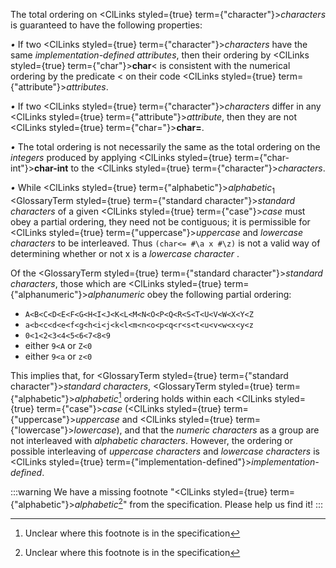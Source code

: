 
The total ordering on <ClLinks styled={true} term={"character"}><i>characters</i></ClLinks> is guaranteed to have the following properties:

*•* If two <ClLinks styled={true} term={"character"}><i>characters</i></ClLinks> have the same *implementation-defined attributes*, then their ordering by <ClLinks styled={true} term={"char"}><b>char</b></ClLinks>&lt; is consistent with the numerical ordering by the predicate &lt; on their code <ClLinks styled={true} term={"attribute"}><i>attributes</i></ClLinks>.

*•* If two <ClLinks styled={true} term={"character"}><i>characters</i></ClLinks> differ in any <ClLinks styled={true} term={"attribute"}><i>attribute</i></ClLinks>, then they are not <ClLinks styled={true} term={"char="}><b>char=</b></ClLinks>.

*•* The total ordering is not necessarily the same as the total ordering on the *integers* produced by applying <ClLinks styled={true} term={"char-int"}><b>char-int</b></ClLinks> to the <ClLinks styled={true} term={"character"}><i>characters</i></ClLinks>.

*•* While <ClLinks styled={true} term={"alphabetic"}><i>alphabetic</i></ClLinks><sub>1</sub> <GlossaryTerm styled={true} term={"standard character"}><i>standard characters</i></GlossaryTerm> of a given <ClLinks styled={true} term={"case"}><i>case</i></ClLinks> must obey a partial ordering, they need not be contiguous; it is permissible for <ClLinks styled={true} term={"uppercase"}><i>uppercase</i></ClLinks> and *lowercase characters* to be interleaved. Thus `(char<= #\a x #\z)` is not a valid way of determining whether or not x is a *lowercase character* .

Of the <GlossaryTerm styled={true} term={"standard character"}><i>standard characters</i></GlossaryTerm>, those which are <ClLinks styled={true} term={"alphanumeric"}><i>alphanumeric</i></ClLinks> obey the following partial ordering:

- ```A<B<C<D<E<F<G<H<I<J<K<L<M<N<O<P<Q<R<S<T<U<V<W<X<Y<Z```
- ```a<b<c<d<e<f<g<h<i<j<k<l<m<n<o<p<q<r<s<t<u<v<w<x<y<z```
- ```0<1<2<3<4<5<6<7<8<9```
- either `9<A` or `Z<0`
- either `9<a` or `z<0`

This implies that, for <GlossaryTerm styled={true} term={"standard character"}><i>standard characters</i></GlossaryTerm>, <GlossaryTerm styled={true} term={"alphabetic"}><i>alphabetic</i></GlossaryTerm>[^1] ordering holds within each <ClLinks styled={true} term={"case"}><i>case</i></ClLinks> (<ClLinks styled={true} term={"uppercase"}><i>uppercase</i></ClLinks> and <ClLinks styled={true} term={"lowercase"}><i>lowercase</i></ClLinks>), and that the *numeric characters* as a group are not interleaved with *alphabetic characters*. However, the ordering or possible interleaving of *uppercase characters* and *lowercase characters* is <ClLinks styled={true} term={"implementation-defined"}><i>implementation-defined</i></ClLinks>.

[^1]: Unclear where this footnote is in the specification

:::warning
We have a missing footnote "<ClLinks styled={true} term={"alphabetic"}><i>alphabetic</i></ClLinks>[^1]" from the specification. Please help us find it!
:::
